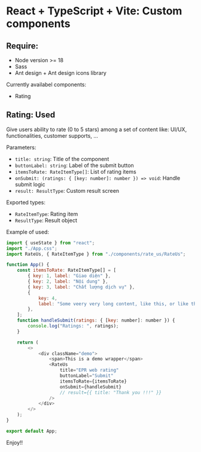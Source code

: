 # React + TypeScript + Vite: Custom components

## Require:

-   Node version >= 18
-   Sass
-   Ant design + Ant design icons library

Currently availabel components:

-   Rating

## Rating: Used

Give users ability to rate (0 to 5 stars) among a set of content like: UI/UX, functionalities, customer supports, ...

Parameters:

-   `title: string`: Title of the component
-   `buttonLabel: string`: Label of the submit button
-   `itemsToRate: RateItemType[]`: List of rating items
-   `onSubmit: (ratings: { [key: number]: number }) => void`: Handle submit logic
-   `result: ResultType`: Custom result screen

Exported types:

-   `RateItemType`: Rating item
-   `ResultType`: Result object

Example of used:

```js
import { useState } from "react";
import "./App.css";
import RateUs, { RateItemType } from "./components/rate_us/RateUs";

function App() {
    const itemsToRate: RateItemType[] = [
        { key: 1, label: "Giao diện" },
        { key: 2, label: "Nội dung" },
        { key: 3, label: "Chất lượng dịch vụ" },
        {
            key: 4,
            label: "Some veery very long content, like this, or like that, or reallly ly ly ly long :D, one two three for five",
        },
    ];
    function handleSubmit(ratings: { [key: number]: number }) {
        console.log("Ratings: ", ratings);
    }

    return (
        <>
            <div className="demo">
                <span>This is a demo wrapper</span>
                <RateUs
                    title="EPR web rating"
                    buttonLabel="Submit"
                    itemsToRate={itemsToRate}
                    onSubmit={handleSubmit}
                    // result={{ title: "Thank you !!!" }}
                />
            </div>
        </>
    );
}

export default App;
```
Enjoy!!
